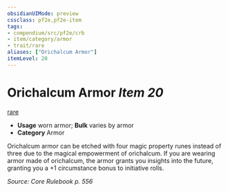 ```yaml
---
obsidianUIMode: preview
cssclass: pf2e,pf2e-item
tags:
- compendium/src/pf2e/crb
- item/category/armor
- trait/rare
aliases: ["Orichalcum Armor"]
itemLevel: 20
---
```

# Orichalcum Armor *Item 20*  
[rare](../../../rules/traits/rare.md)  

- **Usage** worn armor; **Bulk** varies by armor
- **Category** Armor

Orichalcum armor can be etched with four magic property runes instead of three due to the magical empowerment of orichalcum. If you are wearing armor made of orichalcum, the armor grants you insights into the future, granting you a +1 circumstance bonus to initiative rolls.

*Source: Core Rulebook p. 556*